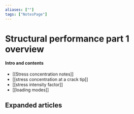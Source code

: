 ```yaml
---
aliases: [""]
tags: ["NotesPage"]
---
```


# Structural performance part 1 overview

#### Intro and contents
- [[Stress concentration notes]]
- [[stress concentration at a crack tip]]
- [[stress intensity factor]]
- [[loading modes]]

## Expanded articles
